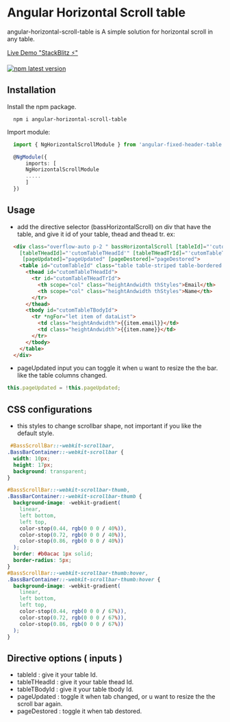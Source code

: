 # Angular Horizontal Scroll table

angular-horizontal-scroll-table is A simple solution for horizontal scroll in any table.



[Live Demo "StackBlitz ⚡️"](https://stackblitz.com/edit/angular-ivy-4pgi6r)


<a href="https://www.npmjs.com/package/angular-horizontal-scroll-table"><img src="https://img.shields.io/badge/npm-v1.0.0-blue" alt="npm latest version" ></a>


## Installation

Install the npm package.
```
  npm i angular-horizontal-scroll-table
```
Import module:
```ts
  import { NgHorizontalScrollModule } from 'angular-fixed-header-table';

  @NgModule({
      imports: [
      NgHorizontalScrollModule
      .....
      ]
  })
```


## Usage

- add the directive selector (bassHorizontalScroll) on div that have the table, and give it id of your table, thead and thead tr.
  ex:
```html
  <div class="overflow-auto p-2 " bassHorizontalScroll [tableId]="'cutomTableId'"
    [tableTHeadId]="'cutomTableTHeadId'" [tableTHeadTrId]="'cutomTableTHeadTrId'"
     [pageUpdated]="pageUpdated" [pageDestored]="pageDestored">
    <table id="cutomTableId" class="table table-striped table-bordered table-hover">
      <thead id="cutomTableTHeadId">
        <tr id="cutomTableTHeadTrId">
          <th scope="col" class="heightAndwidth thStyles">Email</th>
          <th scope="col" class="heightAndwidth thStyles">Name</th>
        </tr>
      </thead>
      <tbody id="cutomTableTBodyId">
        <tr *ngFor="let item of dataList">
          <td class="heightAndwidth">{{item.email}}</td>
          <td class="heightAndwidth">{{item.name}}</td>
        </tr>
      </tbody>
    </table>
  </div>
```



- pageUpdated input you can toggle it when u want to resize the the bar.
    like the table columns changed.

```ts
this.pageUpdated = !this.pageUpdated;
```

## CSS configurations
- this styles to change scrollbar shape, not important if you like the default style.

```css
 #BassScrollBar::-webkit-scrollbar,
.BassBarContainer::-webkit-scrollbar {
  width: 10px;
  height: 17px;
  background: transparent;
}

#BassScrollBar::-webkit-scrollbar-thumb,
.BassBarContainer::-webkit-scrollbar-thumb {
  background-image: -webkit-gradient(
    linear,
    left bottom,
    left top,
    color-stop(0.44, rgb(0 0 0 / 40%)),
    color-stop(0.72, rgb(0 0 0 / 40%)),
    color-stop(0.86, rgb(0 0 0 / 40%))
  );
  border: #b0acac 1px solid;
  border-radius: 5px;
}
#BassScrollBar::-webkit-scrollbar-thumb:hover,
.BassBarContainer::-webkit-scrollbar-thumb:hover {
  background-image: -webkit-gradient(
    linear,
    left bottom,
    left top,
    color-stop(0.44, rgb(0 0 0 / 67%)),
    color-stop(0.72, rgb(0 0 0 / 67%)),
    color-stop(0.86, rgb(0 0 0 / 67%))
  );
}
```


## Directive options ( inputs )
- tableId        : give it your table Id.
- tableTHeadId   : give it your table thead Id.
- tableTBodyId   : give it your table tbody Id.
- pageUpdated    : toggle it when tab changed, or u want to resize the the scroll bar again.
- pageDestored   : toggle it when tab destored.
